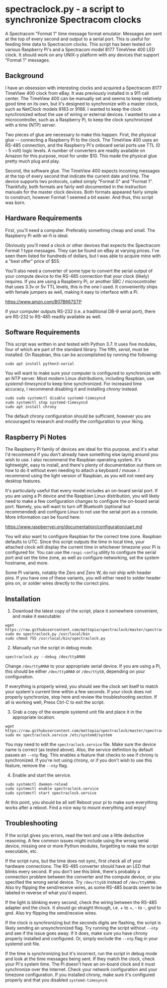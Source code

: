 # spectraclock.py - a script to synchronize Spectracom clocks 

A Spectracom "Format 1" time message format emulator.  Messages are sent at the top of every second and output to a serial port.  This is useful for feeding time data to Spectracom clocks.  This script has been tested on various Raspberry Pi's and a Spectracom model 8177 TimeView 400 LED clock.  It should work on any UNIX-y platform with any devices that support "Format 1" messages.

## Background 

I have an obsession with interesting clocks and acquired a Spectracom 8177 TimeView 400 clock from eBay.  It was previously installed in a 911 call center.  The TimeView 400 can be manually set and seems to keep relatively good time on its own, but it's designed to synchronize with a master clock, such as NetClock models 9183 or 9188.  I wanted to keep the clock synchronized witout the use of wiring or external devices.  I wanted to use a microcontroller, such as a Raspberry Pi, to keep the clock synchronized with a time (NTP) server.

Two pieces of glue are necessary to make this happen.  First, the physical glue -- connecting a Raspberry Pi to the clock.  The TimeView 400 uses an RS-485 connection, and the Raspberry Pi's onboard serial ports use TTL (0 - 5 volt) logic levels.  A number of converters are readily available on Amazon for this purpose, most for under $10.  This made the physical glue pretty much plug and play.

Second, the software glue.  The TimeView 400 expects incoming messages at the top of every second that indicate the current date and time.  The device supports two protocols, called simply "Format 0" and "Format 1".  Thankfully, both formats are fairly well documented in the instruction manuals for the master clock devices.  Both formats appeared fairly simple to construct, however Format 1 seemed a bit easier.  And thus, this script was born.

## Hardware Requirements

First, you'll need a computer.  Preferably something cheap and small.  The Raspberry Pi with wi-fi is ideal.  

Obviously you'll need a clock or other devices that expects the Spectracom Format 1 type messages.  They can be found on eBay at varying prices.  I've seen them listed for hundreds of dollars, but I was able to acquire mine with a "best offer" price of $55.  

You'll also need a converter of some type to convert the serial output of your compute device to the RS-485 connection that your clock (likely) requires.  If you are using a Raspberry Pi, or another SBC / microcontroller that uses 3.3v or 5v TTL levels, this is the one I used.  It conveniently ships with female jumpers as well, making it easy to interface with a Pi.

https://www.amzn.com/B07B667STP

If your computer outputs RS-232 (i.e. a traditional DB-9 serial port), there are RS-232 to RS-485 readily available as well.

## Software Requirements

This script was written in and tested with Python 3.7.  It uses five modules, four of which are part of the standard library.  The fifth, _serial_, must be installed.  On Raspbian, this can be accomplished by running the following:

```sudo apt install python3-serial```

You will want to make sure your computer is configured to synchronize with an NTP server.  Most modern Linux distributions, including Raspbian, use _systemd-timesyncd_ to keep time synchronized.  For increased time accuracy, I recommend disabling it and installing _chrony_ instead.  

```
sudo sudo systemctl disable systemd-timesyncd
sudo systemctl stop systemd-timesyncd
sudo apt install chrony
```

The default chrony configuration should be sufficient, however you are encouraged to research and modify the configuration to your liking.

## Raspberry Pi Notes

The Raspberry Pi family of devices are ideal for this purpose, and it's what I'd recommend if you don't already have something else laying around you wish to use.  I also recommend the Raspbian operating system.  It's lightweight, easy to install, and there's plenty of documentation out there on how to do it without even needing to attach a keyboard / mouse.  I recommend using the light version of Raspbian, as you will not need any desktop features.

It's particularly useful that every model includes an on-board serial port.  If you are using a Pi device and the Raspbian Linux distribution, you will likely need to make a few configuration changes to configure the on-board serial port.  Namely, you will want to turn off Bluetooth (optional but recommended) and configure Linux to not use the serial port as a console.  More information can be found here:

https://www.raspberrypi.org/documentation/configuration/uart.md

You will also want to configure Raspbian for the correct time zone.  Raspbian defaults to UTC.  Since this script outputs the time in local time, your attached clock will display the current time in whichever timezone your Pi is configured for.  You can use the `raspi-config` utility to configure the serial port and set the time zone, as well as configure networking, set the system hostname, and more.

Some Pi variants, notably the Zero and Zero W, do not ship with header pins.  If you have one of these variants, you will either need to solder header pins on, or solder wires directly to the correct pins.  

## Installation

1) Download the latest copy of the script, place it somewhere convenient, and make it executable:

```
wget https://raw.githubusercontent.com/mattopia/spectraclock/master/spectraclock.py
sudo mv spectraclock.py /usr/local/bin
sudo chmod 755 /usr/local/bin/spectraclock.py
```

2) Manually run the script in debug mode.

```
spectraclock.py --debug /dev/ttyAMA0
```

Change `/dev/ttyAMA0` to your appropriate serial device.  If you are using a Pi, this should be either `/dev/ttyAMA0` or `/dev/ttyS0`, depending on your configuration.  

If everything is properly wired, you should see the clock set itself to match your system's current time within a few seconds.  If your clock does not properly synchronize, stop here and review the troubleshooting section.  If all is working well, Press Ctrl-C to exit the script.

3) Grab a copy of the example systemd unit file and place it in the appropriate location:

```
wget https://raw.githubusercontent.com/mattopia/spectraclock/master/spectraclock.service
sudo mv spectraclock.service /etc/systemd/system
```

You may need to edit the `spectraclock.service` file.  Make sure the device name is correct (as tested above).  Also, the service definition by default passes an `--ntp` flag.  This enables a feature that checks to see if chrony is synchronized.  If you're not using chrony, or if you don't wish to use this feature, remove the `--ntp` flag.

4) Enable and start the service.

```
sudo systemctl daemon-reload
sudo systemctl enable spectraclock.service
sudo systemctl start spectraclock.service
```

At this point, you should be all set!  Reboot your pi to make sure everything works after a reboot.  Find a nice way to mount everything and enjoy!

## Troubleshooting

If the script gives you errors, read the text and use a little deductive reasoning.  A few common issues might include using the wrong serial device, missing one or more Python modules, forgetting to make the script executable, etc.

If the script runs, but the time does not sync, first check all of your hardware connections.  The RS-485 converter should have an LED that blinks every second.  If you don't see this blink, there's probably a connection problem between the converter and the compute device, or you specified the wrong serial device.  Try `/dev/ttyS0` instead of `/dev/ttyAMA0`.  Also try flipping the send/receive wires, as some RS-485 boards seem to be labeled in reverse of what you'd expect.

If the light is blinking every second, check the wiring between the RS-485 adapter and the clock.  It should go straight through, i.e. + to +, - to -, gnd to gnd.  Also try flipping the send/receive wires.

If the clock is synchronizing but the seconds digits are flashing, the script is likely sending an unsynchronized flag.  Try running the script without `--ntp` and see if the issue goes away.  If it does, make sure you have chrony properly installed and configured.  Or, simply exclude the `--ntp` flag in your systemd unit file.

If the time is synchronizing but it's incorrect, run the script in debug mode and look at the time messages being sent.  If they match the clock, check your Pi's system time.  The Pi doesn't have an on-board clock and it _must_ synchronize over the Internet.  Check your network configuration and your timezone configuration.  If you installed chrony, make sure it's configured properly and that you disabled `systemd-timesyncd`.
